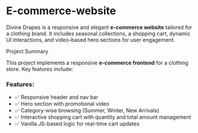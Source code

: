 # E-commerce-website
 Divine Drapes is a responsive and elegant **e-commerce website** tailored for a clothing brand.   It includes seasonal collections, a shopping cart, dynamic UI interactions, and video-based hero sections for user engagement.

 Project Summary

This project implements a responsive **e-commerce frontend** for a clothing store. Key features include:

### Features:
- ✅ Responsive header and nav bar  
- ✅ Hero section with promotional video  
- ✅ Category-wise browsing (Summer, Winter, New Arrivals)  
- ✅ Interactive shopping cart with quantity and total amount management  
- ✅ Vanilla JS-based logic for real-time cart updates  
